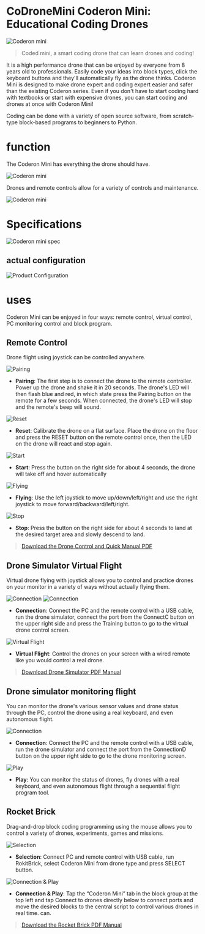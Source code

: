 # CoDroneMini Coderon Mini: Educational Coding Drones

![Coderon mini](./img/0001.png)

> Coded mini, a smart coding drone that can learn drones and coding!

It is a high performance drone that can be enjoyed by everyone from 8 years old to professionals. Easily code your ideas into block types, click the keyboard buttons and they'll automatically fly as the drone thinks. Coderon Mini is designed to make drone expert and coding expert easier and safer than the existing Coderon series. Even if you don't have to start coding hard with textbooks or start with expensive drones, you can start coding and drones at once with Coderon Mini!

Coding can be done with a variety of open source software, from scratch-type block-based programs to beginners to Python.

# function

The Coderon Mini has everything the drone should have.

![Coderon mini](./img/0002.png)

Drones and remote controls allow for a variety of controls and maintenance.

![Coderon mini](./img/0003.png)
  

# Specifications
![Coderon mini spec](./img/0004.png)


## actual configuration
![Product Configuration](./img/0005.png)

# uses

Coderon Mini can be enjoyed in four ways: remote control, virtual control, PC monitoring control and block program.

## Remote Control

Drone flight using joystick can be controlled anywhere.

![Pairing](./img/0006.png)

* **Pairing**: The first step is to connect the drone to the remote controller. Power up the drone and shake it in 20 seconds. The drone's LED will then flash blue and red, in which state press the Pairing button on the remote for a few seconds. When connected, the drone's LED will stop and the remote's beep will sound.

![Reset](./img/0007.png)

* **Reset**: Calibrate the drone on a flat surface. Place the drone on the floor and press the RESET button on the remote control once, then the LED on the drone will react and stop again.

![Start](./img/0008.png)

* **Start**: Press the button on the right side for about 4 seconds, the drone will take off and hover automatically

![Flying](./img/0009.png)

* **Flying**: Use the left joystick to move up/down/left/right and use the right joystick to move forward/backward/left/right.

![Stop](./img/0010.png)

* **Stop**: Press the button on the right side for about 4 seconds to land at the desired target area and slowly descend to land.

> [Download the Drone Control and Quick Manual PDF](https://github.com/EBWon/robolink/blob/master/codronemini/pdf/remotecontroller.pdf)

## Drone Simulator Virtual Flight

Virtual drone flying with joystick allows you to control and practice drones on your monitor in a variety of ways without actually flying them.

![Connection](./img/0011-1.png)
![Connection](./img/0011.jpg)

* **Connection**: Connect the PC and the remote control with a USB cable, run the drone simulator, connect the port from the ConnectC button on the upper right side and press the Training button to go to the virtual drone control screen.

![Virtual Flight](./img/0012.png)

* **Virtual Flight**: Control the drones on your screen with a wired remote like you would control a real drone.

> [Download Drone Simulator PDF Manual](https://github.com/EBWon/robolink/blob/master/codronemini/pdf/simulator.pdf)

## Drone simulator monitoring flight

You can monitor the drone's various sensor values ​​and drone status through the PC, control the drone using a real keyboard, and even autonomous flight.

![Connection](./img/0013.png)

* **Connection**: Connect the PC and the remote control with a USB cable, run the drone simulator and connect the port from the ConnectionD button on the upper right side to go to the drone monitoring screen.

![Play](./img/0014.png)

* **Play**: You can monitor the status of drones, fly drones with a real keyboard, and even autonomous flight through a sequential flight program tool.

## Rocket Brick

Drag-and-drop block coding programming using the mouse allows you to control a variety of drones, experiments, games and missions.

![Selection](./img/0015.png)

* **Selection**: Connect PC and remote control with USB cable, run RokitBrick, select Coderon Mini from drone type and press SELECT button.

![Connection & Play](./img/0016.png)

* **Connection & Play**: Tap the “Coderon Mini” tab in the block group at the top left and tap Connect to drones directly below to connect ports and move the desired blocks to the central script to control various drones in real time. can.

> [Download the Rocket Brick PDF Manual](https://github.com/EBWon/robolink/blob/master/codronemini/pdf/rokit.pdf)